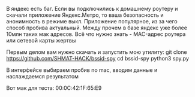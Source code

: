 В яндекс есть баг. Если вы подключились к домашнему роутеру и скачали приложение Яндекс.Метро, то ваша безопасность и анонимность в режиме выкл. Приложение популярное, из за чего способ пробива актуальный. Между прочем в базе яндекс уже более 10млн таких мак адресов. Всё что нужно знать - MAC-адрес роутера или сетевой карты жертвы

Первым делом вам нужно скачать и запустить мою утилиту:
git clone https://github.com/SHMAT-HACK/bssid-spy
cd bssid-spy
python3 spy.py

В интерфейсе выбираем пробив по mac, вводим данные и наслаждаемся результатом

Вот мак для теста: 00:0C:42:1F:65:E9
